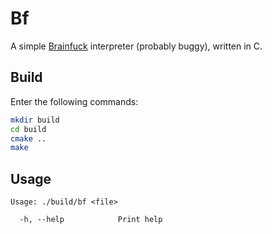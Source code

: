 # Bf

A simple [Brainfuck](https://en.wikipedia.org/wiki/Brainfuck) interpreter (probably buggy), written in C.

## Build

Enter the following commands:

```sh
mkdir build
cd build
cmake ..
make
```

## Usage

```
Usage: ./build/bf <file>

  -h, --help            Print help
```
